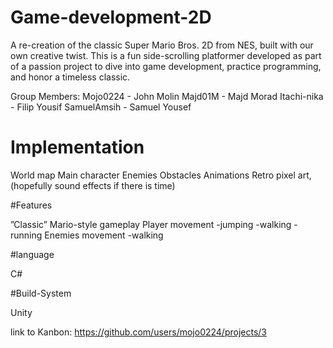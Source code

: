 # Game-development-2D


A re-creation of the classic Super Mario Bros. 2D from NES, built with our own creative twist. This is a fun side-scrolling platformer developed as part of a passion project to dive into game development, practice programming, and honor a timeless classic.

Group Members:
Mojo0224    - John Molin
Majd01M     - Majd Morad
Itachi-nika - Filip Yousif
SamuelAmsih - Samuel Yousef

# Implementation

World map
Main character
Enemies
Obstacles
Animations
Retro pixel art, (hopefully sound effects if there is time)


#Features

”Classic” Mario-style gameplay
Player movement
-jumping
-walking
-running
Enemies movement
-walking



#language

C#

#Build-System
 
Unity



link to Kanbon:
https://github.com/users/mojo0224/projects/3 

